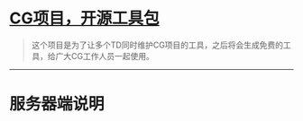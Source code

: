 # [CG项目，开源工具包](https://github.com/GDC-TD/OSP)
> 这个项目是为了让多个TD同时维护CG项目的工具，之后将会生成免费的工具，给广大CG工作人员一起使用。

***

# 服务器端说明

